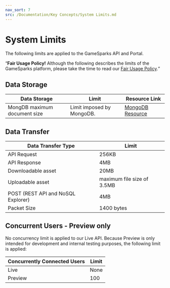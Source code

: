 ```yaml
---
nav_sort: 7
src: /Documentation/Key Concepts/System Limits.md
---
```


# System Limits

The following limits are applied to the GameSparks API and Portal.

<q>**Fair Usage Policy!** Although the following describes the limits of the GameSparks platform, please take the time to read our [Fair Usage Policy](https://www.gamesparks.com/fair-usage-policy/).</q>

## Data Storage

Data Storage  | Limit | Resource Link
-----  | ----------- | -----
MongDB maximum document size    | Limit imposed by MongoDB. | [MongoDB Resource](https://docs.mongodb.com/manual/reference/limits/)

## Data Transfer

Data Transfer Type  | Limit
-----  | -----------
API Request    | 256KB
API Response   | 4MB
Downloadable asset   | 20MB
Uploadable asset    | maximum file size of 3.5MB
POST (REST API and NoSQL Explorer)    | 4MB
Packet Size    | 1400 bytes

## Concurrent Users - Preview only

No concurrency limit is applied to our Live API. Because Preview is only intended for development and internal testing purposes, the following limit is applied:

Concurrently Connected Users  | Limit
-----  | -----------
Live    | None
Preview   | 100
